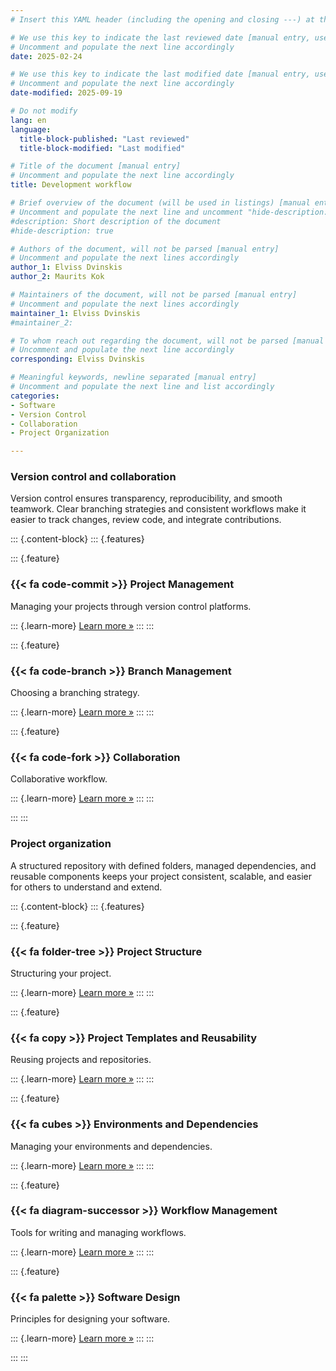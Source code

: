```yaml
---
# Insert this YAML header (including the opening and closing ---) at the beginning of the document and fill it out accordingly

# We use this key to indicate the last reviewed date [manual entry, use YYYY-MM-DD]
# Uncomment and populate the next line accordingly
date: 2025-02-24

# We use this key to indicate the last modified date [manual entry, use YYYY-MM-DD]
# Uncomment and populate the next line accordingly
date-modified: 2025-09-19

# Do not modify
lang: en
language: 
  title-block-published: "Last reviewed"
  title-block-modified: "Last modified"

# Title of the document [manual entry]
# Uncomment and populate the next line accordingly
title: Development workflow

# Brief overview of the document (will be used in listings) [manual entry]
# Uncomment and populate the next line and uncomment "hide-description: true".
#description: Short description of the document
#hide-description: true

# Authors of the document, will not be parsed [manual entry]
# Uncomment and populate the next lines accordingly
author_1: Elviss Dvinskis
author_2: Maurits Kok

# Maintainers of the document, will not be parsed [manual entry]
# Uncomment and populate the next lines accordingly
maintainer_1: Elviss Dvinskis
#maintainer_2:

# To whom reach out regarding the document, will not be parsed [manual entry]
# Uncomment and populate the next line accordingly
corresponding: Elviss Dvinskis

# Meaningful keywords, newline separated [manual entry]
# Uncomment and populate the next line and list accordingly
categories: 
- Software
- Version Control
- Collaboration
- Project Organization

---
```


### Version control and collaboration
Version control ensures transparency, reproducibility, and smooth teamwork. Clear branching strategies and consistent workflows make it easier to track changes, review code, and integrate contributions.

::: {.content-block}
::: {.features}

::: {.feature}
### {{< fa code-commit >}} Project Management
Managing your projects through version control platforms.

::: {.learn-more}
[Learn more »](./project_management.md)
:::
:::

::: {.feature}
### {{< fa code-branch >}} Branch Management
Choosing a branching strategy.

::: {.learn-more}
[Learn more »](./branch_management.qmd)
:::
:::

::: {.feature}
### {{< fa code-fork >}} Collaboration
Collaborative workflow.

::: {.learn-more}
[Learn more »](./collaboration.qmd)
:::
:::

:::
:::

### Project organization
A structured repository with defined folders, managed dependencies, and reusable components keeps your project consistent, scalable, and easier for others to understand and extend.

::: {.content-block}
::: {.features}

::: {.feature}
### {{< fa folder-tree >}} Project Structure
Structuring your project.

::: {.learn-more}
[Learn more »](./project_structure.md)
:::
:::

::: {.feature}
### {{< fa copy >}} Project Templates and Reusability
Reusing projects and repositories.

::: {.learn-more}
[Learn more »](./reusing_projects.md)
:::
:::

::: {.feature}
### {{< fa cubes >}} Environments and Dependencies
Managing your environments and dependencies.

::: {.learn-more}
[Learn more »](./envs_dependencies.md)
:::
:::

::: {.feature}
### {{< fa diagram-successor >}} Workflow Management 
Tools for writing and managing workflows.

::: {.learn-more}
[Learn more »](./workflow_management.md)
:::
:::

::: {.feature}
### {{< fa palette >}} Software Design
Principles for designing your software.

::: {.learn-more}
[Learn more »](./software_design.qmd)
:::
:::


:::
:::